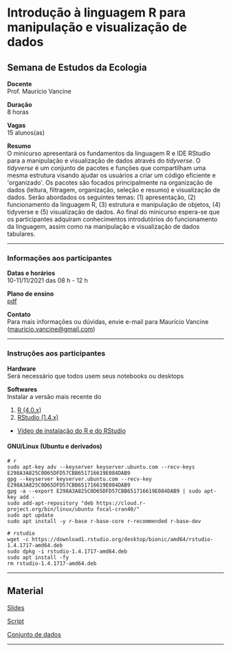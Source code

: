 # Introdução à linguagem R para manipulação e visualização de dados

## Semana de Estudos da Ecologia

**Docente**  
Prof. Maurício Vancine

**Duração**  
8 horas

**Vagas**  
15 alunos(as)

**Resumo**  
O minicurso apresentará os fundamentos da linguagem R e IDE RStudio para a manipulação e visualização de dados através do *tidyverse*. O *tidyverse* é um conjunto de pacotes e funções que compartilham uma mesma estrutura visando ajudar os usuários a criar um código eficiente e 'organizado'. Os pacotes são focados principalmente na organização de dados (leitura, filtragem, organização, seleção e resumo) e visualização de dados. Serão abordados os seguintes temas: (1) apresentação, (2) funcionamento da linguagem R, (3) estrutura e manipulação de objetos, (4) tidyverse e (5) visualização de dados. Ao final do minicurso espera-se que os participantes adquiram conhecimentos introdutórios do funcionamento da linguagem, assim como na manipulação e visualização de dados tabulares.

---

### Informações aos participantes

**Datas e horários**  
10-11/11/2021 das 08 h - 12 h

**Plano de ensino**  
[pdf](https://raw.githubusercontent.com/mauriciovancine/workshop-r-introduction/master/00_plano_ensino/plano_ensino_workshop_r_introduction.pdf)

**Contato**  
Para mais informações ou dúvidas, envie e-mail para Maurício Vancine (mauricio.vancine@gmail.com)

---

### Instruções aos participantes

**Hardware**  
Será necessário que todos usem seus notebooks ou desktops

**Softwares**  
Instalar a versão mais recente do 

1. [R (4.0.x)](https://www.r-project.org)
2. [RStudio (1.4.x)](https://www.rstudio.com)

- [Vídeo de instalação do R e do RStudio](https://youtu.be/l1bWvZMNMCM)

#### GNU/Linux (Ubuntu e derivados)

```
# r
sudo apt-key adv --keyserver keyserver.ubuntu.com --recv-keys E298A3A825C0D65DFD57CBB651716619E084DAB9
gpg --keyserver keyserver.ubuntu.com --recv-key E298A3A825C0D65DFD57CBB651716619E084DAB9
gpg -a --export E298A3A825C0D65DFD57CBB651716619E084DAB9 | sudo apt-key add -
sudo add-apt-repository "deb https://cloud.r-project.org/bin/linux/ubuntu focal-cran40/"
sudo apt update
sudo apt install -y r-base r-base-core r-recommended r-base-dev

# rstudio
wget -c https://download1.rstudio.org/desktop/bionic/amd64/rstudio-1.4.1717-amd64.deb
sudo dpkg -i rstudio-1.4.1717-amd64.deb
sudo apt install -fy
rm rstudio-1.4.1717-amd64.deb
```

---

## Material

[Slides](https://mauriciovancine.github.io/workshop-r-introduction/01_slides/slides_workshop_r_introduction.html)  

[Script](https://github.com/mauriciovancine/workshop-r-introduction/blob/master/02_script/script_workshop_r_introduction.R)

[Conjunto de dados](https://github.com/mauriciovancine/workshop-r-introduction/blob/master/03_conjunto_dados.zip)

---
